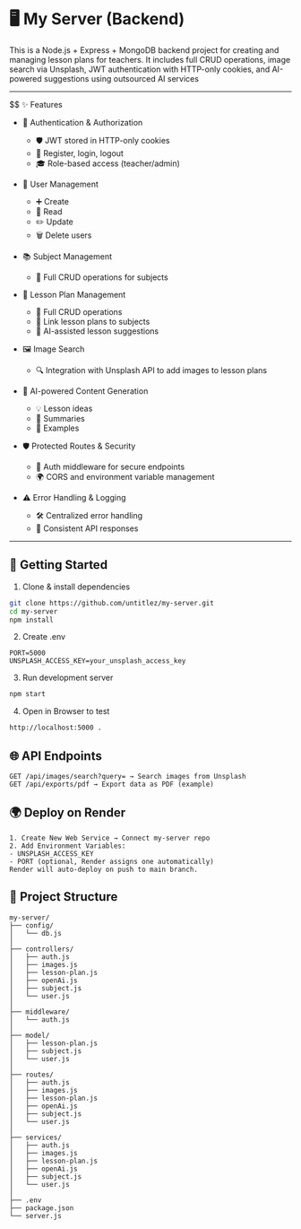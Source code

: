 # 🖥️ My Server (Backend)

This is a Node.js + Express + MongoDB backend project for creating and managing lesson plans for teachers.
It includes full CRUD operations, image search via Unsplash, JWT authentication with HTTP-only cookies, and AI-powered suggestions using outsourced AI services

---

$$ ✨ Features

- 🔐 Authentication & Authorization
  - 🛡️ JWT stored in HTTP-only cookies
  - 👤 Register, login, logout
  - 🎓 Role-based access (teacher/admin)

- 👥 User Management
  - ➕ Create
  - 👀 Read
  - ✏️ Update
  - 🗑️ Delete users

- 📚 Subject Management
  - 📝 Full CRUD operations for subjects

- 📑 Lesson Plan Management
  - 📝 Full CRUD operations
  - 🔗 Link lesson plans to subjects
  - 🤖 AI-assisted lesson suggestions

- 🖼️ Image Search
  - 🔍 Integration with Unsplash API to add images to lesson plans

- 🤖 AI-powered Content Generation
  - 💡 Lesson ideas
  - 📝 Summaries
  - 📖 Examples

- 🛡️ Protected Routes & Security
  - 🔑 Auth middleware for secure endpoints
  - 🌍 CORS and environment variable management

- ⚠️ Error Handling & Logging
  - 🛠️ Centralized error handling
  - 📜 Consistent API responses

---

## 🚀 Getting Started

1. Clone & install dependencies
```bash
git clone https://github.com/untitlez/my-server.git
cd my-server
npm install
```

2. Create .env
```env
PORT=5000
UNSPLASH_ACCESS_KEY=your_unsplash_access_key
```

3. Run development server
```bash
npm start
```

4. Open in Browser to test
```bash
http://localhost:5000 .
```

## 🌐 API Endpoints
```plaintext
GET /api/images/search?query= → Search images from Unsplash
GET /api/exports/pdf → Export data as PDF (example)
```

## 🌍 Deploy on Render
```plaintext
1. Create New Web Service → Connect my-server repo
2. Add Environment Variables:
- UNSPLASH_ACCESS_KEY
- PORT (optional, Render assigns one automatically)
Render will auto-deploy on push to main branch.
```

## 📂 Project Structure
```plaintext
my-server/
├── config/
│   └── db.js                   
│
├── controllers/                
│   ├── auth.js
│   ├── images.js
│   ├── lesson-plan.js
│   ├── openAi.js
│   ├── subject.js
│   └── user.js
│
├── middleware/                 
│   └── auth.js                 
│
├── model/                      
│   ├── lesson-plan.js
│   ├── subject.js
│   └── user.js
│
├── routes/                     
│   ├── auth.js
│   ├── images.js
│   ├── lesson-plan.js
│   ├── openAi.js
│   ├── subject.js
│   └── user.js
│
├── services/                   
│   ├── auth.js
│   ├── images.js
│   ├── lesson-plan.js
│   ├── openAi.js
│   ├── subject.js
│   └── user.js
│
├── .env                        
├── package.json
└── server.js                   
```

